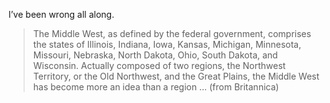 I’ve been wrong all along.

> The Middle West, as defined by the federal government, comprises the states of Illinois, Indiana, Iowa, Kansas, Michigan, Minnesota, Missouri, Nebraska, North Dakota, Ohio, South Dakota, and Wisconsin. Actually composed of two regions, the Northwest Territory, or the Old Northwest, and the Great Plains, the Middle West has become more an idea than a region …
(from Britannica)